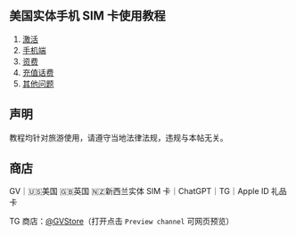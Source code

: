 ## 美国实体手机 SIM 卡使用教程

1. [激活](https://github.com/ssnhd/paygo/wiki/激活)
2. [手机端](https://github.com/ssnhd/paygo/wiki/手机端使用)
3. [资费](https://github.com/ssnhd/paygo/wiki/资费)
4. [充值话费](https://github.com/ssnhd/paygo/wiki/充值话费)
5. [其他问题](https://github.com/ssnhd/paygo/wiki/其他问题)


## 声明

教程均针对旅游使用，请遵守当地法律法规，违规与本帖无关。

## 商店

GV｜🇺🇸美国 🇬🇧英国 🇳🇿新西兰实体 SIM 卡｜ChatGPT｜TG｜Apple ID 礼品卡

TG 商店：[@GVStore](https://t.me/gvstore)（打开点击 `Preview channel` 可网页预览）
